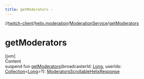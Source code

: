 ```yaml
---
title: getModerators -
---
```

//[twitch-client](../../index.md)/[helix.moderation](../index.md)/[ModerationService](index.md)/[getModerators](get-moderators.md)



# getModerators  
[jvm]  
Content  
suspend fun [getModerators](get-moderators.md)(broadcasterId: [Long](https://kotlinlang.org/api/latest/jvm/stdlib/kotlin/-long/index.html), userIds: [Collection](https://kotlinlang.org/api/latest/jvm/stdlib/kotlin.collections/-collection/index.html)<[Long](https://kotlinlang.org/api/latest/jvm/stdlib/kotlin/-long/index.html)>?): [ModeratorsScrollableHelixResponse](../-moderators-scrollable-helix-response/index.md)  



